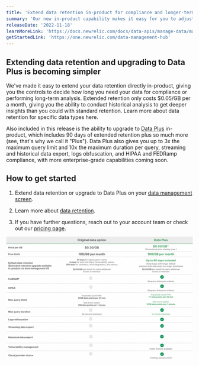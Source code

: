 ```yaml
---
title: 'Extend data retention in-product for compliance and longer-term analysis'
summary: 'Our new in-product capability makes it easy for you to adjust your retention or access Data Plus without needing to contact sales'
releaseDate: '2022-11-18'
learnMoreLink: 'https://docs.newrelic.com/docs/data-apis/manage-data/manage-data-retention/#adjust-retention'
getStartedLink: 'https://one.newrelic.com/data-management-hub'
---
```


## Extending data retention and upgrading to Data Plus is becoming simpler

We've made it easy to extend your data retention directly in-product, giving you the controls to decide how long you need your data for compliance or performing long-term analysis. Extended retention only costs $0.05/GB per a month, giving you the ability to conduct historical analysis to get deeper insights than you could with standard retention. Learn more about data retention for specific data types here.

Also included in this release is the ability to upgrade to [Data Plus](https://newrelic.com/blog/nerdlog/data-plus-pricing) in-product, which includes 90 days of extended retention plus so much more (see, that's why we call it "Plus"). Data Plus also gives you up to 3x the maximum query limit and 10x the maximum duration per query, streaming and historical data export, logs obfuscation, and HIPAA and FEDRamp compliance, with more enterprise-grade capabilities coming soon.

## How to get started

1. Extend data retention or upgrade to Data Plus on your [data management screen](https://one.newrelic.com/data-management-hub).

2. Learn more about [data retention](https://docs.newrelic.com/docs/data-apis/manage-data/manage-data-retention/#retention-periods).

3. If you have further questions, reach out to your account team or check out our [pricing page](https://newrelic.com/pricing).


![Comparing standard option vs Data Plus capabilities](./images/compare-data-options-1.png "Comparing standard option vs Data Plus capabilities")




